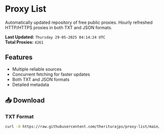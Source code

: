 # Proxy List

Automatically updated repository of free public proxies. Hourly refreshed HTTP/HTTPS proxies in both TXT and JSON formats.

**Last Updated:** `Thursday 29-05-2025 04:14:24 UTC`  
**Total Proxies:** `4261`

## Features
- Multiple reliable sources
- Concurrent fetching for faster updates
- Both TXT and JSON formats
- Detailed metadata

## 📥 Download

### TXT Format
```bash
curl -O https://raw.githubusercontent.com/theriturajps/proxy-list/main/proxies.txt